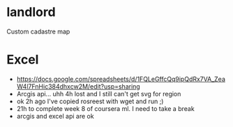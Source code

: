 # landlord
Custom cadastre map


# Excel
- https://docs.google.com/spreadsheets/d/1FQLeGffcQq9ipQdRx7VA_ZeaW4l7FnHic384dhxcw2M/edit?usp=sharing
- Arcgis api... uhh 4h lost and I still can't get svg for region
- ok 2h ago I've copied rosreest with wget and run ;)
- 21h to complete week 8 of coursera ml. I need to take a break
- arcgis and excel api are ok
